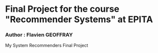 # Final Project for the course "Recommender Systems" at EPITA
### Author : Flavien GEOFFRAY

My System Recommenders Final Project
